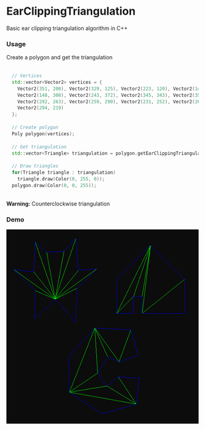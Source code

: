 # EarClippingTriangulation
Basic ear clipping triangulation algorithm in C++

### Usage
Create a polygon and get the triangulation

```cpp

  // Vertices
  std::vector<Vector2> vertices = {
    Vector2(351, 200), Vector2(329, 125), Vector2(223, 120), Vector2(146, 204),
    Vector2(148, 308), Vector2(243, 372), Vector2(345, 343), Vector2(354, 267),
    Vector2(292, 263), Vector2(259, 290), Vector2(231, 252), Vector2(261, 205),
    Vector2(294, 219)
  };

  // Create polygon
  Poly polygon(vertices);
  
  // Get triangulation
  std::vector<Triangle> triangulation = polygon.getEarClippingTriangulation();
  
  // Draw triangles
  for(Triangle triangle : triangulation)
    triangle.draw(Color(0, 255, 0));
  polygon.draw(Color(0, 0, 255));
  
```

**Warning:** Counterclockwise triangulation

### Demo
![alt text](https://github.com/MorcilloSanz/EarClippingTriangulation/blob/main/img/demo.png)  
